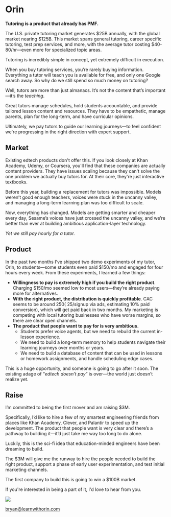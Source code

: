 # Orin

**Tutoring is a product that already has PMF.**

The U.S. private tutoring market generates $25B annually, with the global market nearing $125B. This market spans general tutoring, career specific tutoring, test prep services, and more, with the average tutor costing $40-80/hr—even more for specialized topic areas.

Tutoring is incredibly simple in concept, yet extremely difficult in execution.

When you buy tutoring services, you’re rarely buying information. Everything a tutor will teach you is available for free, and only one Google search away. So why do we still spend so much money on tutoring?

Well, tutors are more than just almanacs. It’s not the content that’s important—it’s the _teaching_.

Great tutors manage schedules, hold students accountable, and provide tailored lesson content and resources. They have to be empathetic, manage parents, plan for the long-term, and have curricular opinions.

Ultimately, we pay tutors to guide our learning journeys—to feel confident we're progressing in the right direction with expert support.

## Market

Existing edtech products don't offer this. If you look closely at Khan Academy, Udemy, or Coursera, you'll find that these companies are actually content providers. They have issues scaling because they can't solve the one problem we actually buy tutors for. At their core, they're just interactive textbooks.

Before this year, building a replacement for tutors was impossible. Models weren’t good enough teachers, voices were stuck in the uncanny valley, and managing a long-term learning plan was too difficult to scale.

Now, everything has changed. Models are getting smarter and cheaper every day, Sesame’s voices have just crossed the uncanny valley, and we’re better than ever at building ambitious application-layer technology.

_Yet we still pay hourly for a tutor._

## Product

In the past two months I’ve shipped two demo experiments of my tutor, Orin, to students—some students even paid $150/mo and engaged for four hours every week. From these experiments, I learned a few things:

- **Willingness to pay is extremely high if you build the right product**. Charging $150/mo seemed low to most users—they’re already paying more for alternatives.
- **With the right product, the distribution is quickly profitable**. CAC seems to be around $250 (~$25/signup via ads, estimating 10% paid conversion), which will get paid back in two months. My marketing is competing with local tutoring businesses who have worse margins, so there are clear open channels.
- **The product that people want to pay for is very ambitious.**
  - Students prefer voice agents, but we need to rebuild the current in-lesson experience.
  - We need to build a long-term memory to help students navigate their learning journeys over months or years.
  - We need to build a database of content that can be used in lessons or homework assignments, and handle scheduling edge cases.

This is a huge opportunity, and someone is going to go after it soon. The existing adage of “_edtech doesn’t pay_” is over—the world just doesn’t realize yet.

## Raise

I’m committed to being the first mover and am raising $3M.

Specifically, I’d like to hire a few of my smartest engineering friends from places like Khan Academy, Clever, and Palantir to speed up the development. The product that people want is very clear and there’s a pathway to building it—it’d just take me way too long to do alone.

Luckily, this is the sci-fi idea that education-minded engineers have been dreaming to build.

The $3M will give me the runway to hire the people needed to build the right product, support a phase of early user experimentation, and test initial marketing channels.

The first company to build this is going to win a $100B market.

If you're interested in being a part of it, I'd love to hear from you.

<img src="/signature.png" style="max-width: 150px;" />

<a href="mailto:bryan@learnwithorin.com" style="text-decoration: none;">bryan@learnwithorin.com</a>
